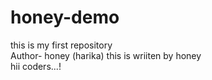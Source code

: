 # honey-demo
this is my first repository
<br>
Author- honey (harika)
this is wriiten by honey <br>
hii coders...!
